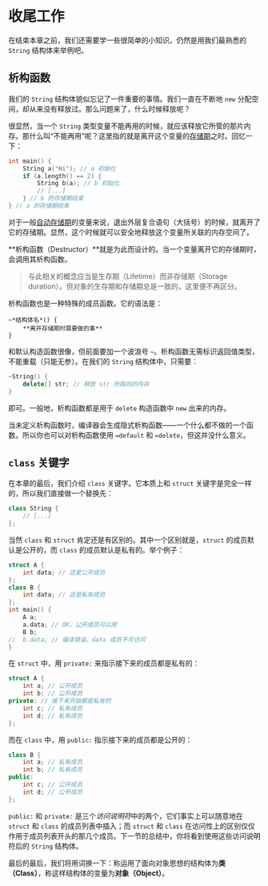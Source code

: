 # 收尾工作

在结束本章之前，我们还需要学一些很简单的小知识。仍然是用我们最熟悉的 `String` 结构体来举例吧。

## 析构函数

我们的 `String` 结构体貌似忘记了一件重要的事情。我们一直在不断地 `new` 分配空间，却从来没有释放过。那么问题来了，什么时候释放呢？

很显然，当一个 `String` 类型变量不能再用的时候，就应该释放它所管的那片内存。那什么叫“不能再用”呢？这里指的就是离开这个变量的[存储期](ch04/list/storage_duration)之时。回忆一下：
```cpp
int main() { 
    String a("Hi"); // a 初始化
    if (a.length() == 2) {
        String b(a); // b 初始化
        // [...]
    } // b 的存储期结束
} // a 的存储期结束
```
对于一般[自动存储期](ch04/list/storage_duration#自动存储期)的变量来说，退出外层复合语句（大括号）的时候，就离开了它的存储期。显然，这个时候就可以安全地释放这个变量所关联的内存空间了。

**析构函数（Destructor）**就是为此而设计的。当一个变量离开它的存储期时，会调用其析构函数。

> 与此相关的概念应当是生存期（Lifetime）而非存储期（Storage duration）。但对象的生存期和存储期总是一致的，这里便不再区分。

析构函数也是一种特殊的成员函数。它的语法是：
```sdsc
~*结构体名*() {
    **离开存储期时需要做的事**
}
```
和默认构造函数很像，但前面要加一个波浪号 `~`。析构函数无需标识返回值类型，不能重载（只能无参）。在我们的 `String` 结构体中，只需要：
```cpp
~String() {
    delete[] str; // 释放 str 所指向的内存
}
```
即可。一般地，析构函数都是用于 `delete` 构造函数中 `new` 出来的内存。

当未定义析构函数时，编译器会生成隐式析构函数——一个什么都不做的一个函数。所以你也可以对析构函数使用 `=default` 和 `=delete`，但这并没什么意义。

## `class` 关键字

在本章的最后，我们介绍 `class` 关键字。它本质上和 `struct` 关键字是完全一样的，所以我们直接做一个替换先：
```cpp
class String {
    // [...]
};
```
当然 `class` 和 `struct` 肯定还是有区别的。其中一个区别就是，`struct` 的成员默认是公开的，而 `class` 的成员默认是私有的。举个例子：
```CPP
struct A {
    int data; // 这是公开成员
};
class B {
    int data; // 这是私有成员
};
int main() {
    A a;
    a.data; // OK，公开成员可以用
    B b;
//  b.data; // 编译错误，data 成员不可访问
}
```
在 `struct` 中，用 `private:` 来指示接下来的成员都是私有的：
```cpp
struct A {
    int a; // 公开成员
    int b; // 公开成员
private: // 接下来开始都是私有的
    int c; // 私有成员
    int d; // 私有成员
};
```
而在 `class` 中，用 `public:` 指示接下来的成员都是公开的：
```cpp
class B {
    int a; // 私有成员
    int b; // 私有成员
public:
    int c; // 公开成员
    int d; // 公开成员
};
```
`public:` 和 `private:` 是三个*访问说明符*中的两个，它们事实上可以随意地在 `struct` 和 `class` 的成员列表中插入；而 `struct` 和 `class` 在访问性上的区别仅仅作用于成员列表开头的那几个成员。下一节的总结中，你将看到使用这些访问说明符后的 `String` 结构体。

最后的最后，我们将用词换一下：称运用了面向对象思想的结构体为**类（Class）**，称这样结构体的变量为**对象（Object）**。
